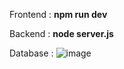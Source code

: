 Frontend : **npm run dev**

Backend : **node server.js**

Database :
![image](https://github.com/user-attachments/assets/5c175d07-cfc0-4479-acba-4946ed7039d6)

